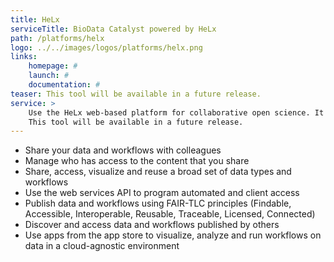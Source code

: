 ```yaml
---
title: HeLx
serviceTitle: BioData Catalyst powered by HeLx
path: /platforms/helx
logo: ../../images/logos/platforms/helx.png
links: 
    homepage: #
    launch: #
    documentation: #
teaser: This tool will be available in a future release.
service: >
    Use the HeLx web-based platform for collaborative open science. It provides metadata aware data management capabilities with extensive support for sharing and access control. The AppStore also presents tools that can be dynamically launched for each user.
    This tool will be available in a future release.
---
```


- Share your data and workflows with colleagues 
- Manage who has access to the content that you share
- Share, access, visualize and reuse a broad set of data types and workflows 
- Use the web services API to program automated and client access 
- Publish data and workflows using FAIR-TLC principles (Findable, Accessible, Interoperable, Reusable, Traceable, Licensed, Connected) 
- Discover and access data and workflows published by others 
- Use apps from the app store to visualize, analyze and run workflows on data in a cloud-agnostic environment
